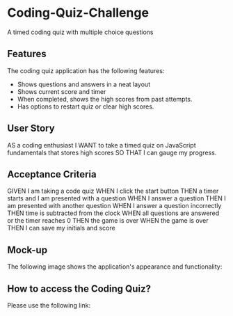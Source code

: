 # Coding-Quiz-Challenge
A timed coding quiz with multiple choice questions

## Features
The coding quiz application has the following features:
* Shows questions and answers in a neat layout
* Shows current score and timer 
* When completed, shows the high scores from past     attempts.
* Has options to restart quiz or clear high scores.


## User Story
AS a coding enthusiast
I WANT to take a timed quiz on JavaScript fundamentals that stores high scores
SO THAT I can gauge my progress.

## Acceptance Criteria
GIVEN I am taking a code quiz
WHEN I click the start button
THEN a timer starts and I am presented with a question
WHEN I answer a question
THEN I am presented with another question
WHEN I answer a question incorrectly
THEN time is subtracted from the clock
WHEN all questions are answered or the timer reaches 0
THEN the game is over
WHEN the game is over
THEN I can save my initials and score

## Mock-up
The following image shows the application's appearance and functionality:


## How to access the Coding Quiz?
Please use the following link: 




